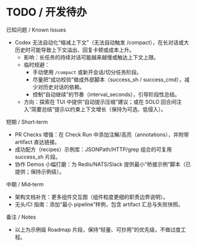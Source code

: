 TODO / 开发待办
================

已知问题 / Known Issues
- Codex 无法自动化“缩减上下文”（无法自动触发 /compact），在长对话或大历史时可能导致上下文溢出、回复卡顿或成本上升。
  - 影响：长任务的持续对话可能越来越慢或触达上下文上限。
  - 临时规避：
    - 手动使用 `/compact` 或新开会话/切分任务阶段。
    - 尽量把“成功校验”做成外部脚本（success_sh / success_cmd），减少对历史对话的依赖。
    - 控制“自动继续”的节奏（interval_seconds），引导阶段性总结。
  - 方向：探索在 TUI 中提供“自动提示压缩”建议；或在 SOLO 回合间注入“简要总结”提示以约束上下文增长（保持为可选、低侵入）。

短期 / Short‑term
- PR Checks 增强：在 Check Run 中添加注解/高亮（annotations），并附带 artifact 直达链接。
- 成功配方（recipes）示例库：JSONPath/HTTP/grep 组合的可复用 success_sh 片段。
- 协作 Demos 小幅打磨：为 Redis/NATS/Slack 提供最小“桥接示例”脚本（已提供；保持示例级）。

中期 / Mid‑term
- 架构文档补充：更多组件交互图（组件粒度更细的职责边界说明）。
- 无头/CI 指南：添加“最小 pipeline”样例，包含 artifact 汇总与失败快照。

备注 / Notes
- 以上为示例级 Roadmap 片段，保持“轻量、可抄用”的优先级，不做过度工程。

